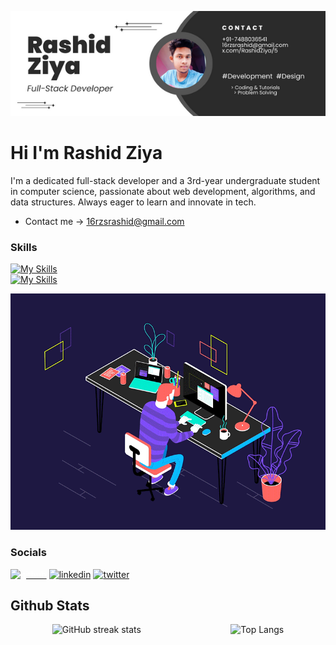 <p align="center">
  <img src="https://github.com/Rashidziya/Rashidziya/blob/main/Rashid%20Ziya%20(2).png" alt="Banner">
</p>


# Hi I'm Rashid Ziya
I'm a dedicated full-stack developer and a 3rd-year undergraduate student in computer science, passionate about web development, algorithms, and data structures. Always eager to learn and innovate in tech.
* Contact me -> 16rzsrashid@gmail.com

### Skills
[![My Skills](https://skillicons.dev/icons?i=js,html,css,ts,tailwind,postgres,postman,php,expressjs,nodejs,docker)](https://skillicons.dev)<br>
[![My Skills](https://skillicons.dev/icons?i=cloudflare,aws,nextjs)](https://skillicons.dev)


![Coding GIF](https://github.com/Rashidziya/Rashidziya/blob/main/gif%20image%20for%20readme%20profile.gif)


### Socials
[<img src='https://cdn.jsdelivr.net/npm/simple-icons@3.0.1/icons/github.svg' alt='github' height='40' style='color:white'>](https://github.com/Rashidziya)  [<img src='https://cdn.jsdelivr.net/npm/simple-icons@3.0.1/icons/linkedin.svg' alt='linkedin' height='40'>](https://www.linkedin.com/in/https://www.linkedin.com/in/mohammad-rashid-reyaz-338533245//)  [<img src='https://cdn.jsdelivr.net/npm/simple-icons@3.0.1/icons/twitter.svg' alt='twitter' height='40'>](https://twitter.com/RashidZiya5)  


## Github Stats
<div style="display: flex; justify-content: space-around; gap:20">
  <img src="https://streak-stats.demolab.com/?user=Rashidziya" alt="GitHub streak stats"/>
  <img src="https://github-readme-stats.vercel.app/api/top-langs/?username=Rashidziya&layout=compact" alt="Top Langs" style="margin-left: 10px;"/>
</div>



